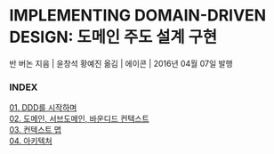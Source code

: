 # IMPLEMENTING DOMAIN-DRIVEN DESIGN: 도메인 주도 설계 구현

반 버논 지음 | 윤창석 황예진 옮김 | 에이콘 | 2016년 04월 07일 발행

### INDEX

[01. DDD를 시작하며](https://github.com/oh29oh29/read-and-learn/tree/master/books/implementing-ddd/Chapter01.md)  
[02. 도메인, 서브도메인, 바운디드 컨텍스트](https://github.com/oh29oh29/read-and-learn/tree/master/books/implementing-ddd/Chapter02.md)  
[03. 컨텍스트 맵](https://github.com/oh29oh29/read-and-learn/tree/master/books/implementing-ddd/Chapter03.md)  
[04. 아키텍처](https://github.com/oh29oh29/read-and-learn/tree/master/books/implementing-ddd/Chapter04.md)  